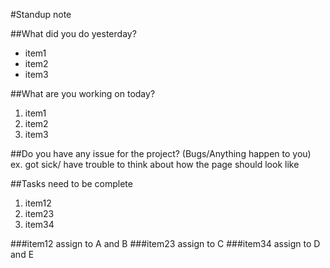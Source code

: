 #Standup note

##What did you do yesterday?
 - item1
 - item2
 - item3

##What are you working on today?
1. item1
2. item2
3. item3

##Do you have any issue for the project? (Bugs/Anything happen to you)
ex. got sick/ have trouble to think about how the page should look like

##Tasks need to be complete
1. item12
2. item23
3. item34

###item12 assign to A and B
###item23 assign to C
###item34 assign to D and E
